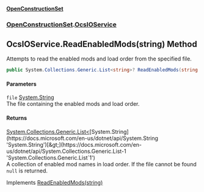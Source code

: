 #### [OpenConstructionSet](index.md 'index')
### [OpenConstructionSet](index.md#OpenConstructionSet 'OpenConstructionSet').[OcsIOService](UgUMQOJatpjEs0nJNw+3_w.md 'OpenConstructionSet.OcsIOService')
## OcsIOService.ReadEnabledMods(string) Method
Attempts to read the enabled mods and load order from the specified file.  
```csharp
public System.Collections.Generic.List<string>? ReadEnabledMods(string file);
```
#### Parameters
<a name='OpenConstructionSet_OcsIOService_ReadEnabledMods(string)_file'></a>
`file` [System.String](https://docs.microsoft.com/en-us/dotnet/api/System.String 'System.String')  
The file containing the enabled mods and load order.
  
#### Returns
[System.Collections.Generic.List&lt;](https://docs.microsoft.com/en-us/dotnet/api/System.Collections.Generic.List-1 'System.Collections.Generic.List`1')[System.String](https://docs.microsoft.com/en-us/dotnet/api/System.String 'System.String')[&gt;](https://docs.microsoft.com/en-us/dotnet/api/System.Collections.Generic.List-1 'System.Collections.Generic.List`1')  
A collection of enabled mod names in load order. If the file cannot be found `null` is returned.

Implements [ReadEnabledMods(string)](Op_W1+e1t6gqIKweSVcrLQ.md 'OpenConstructionSet.IOcsIOService.ReadEnabledMods(string)')  
